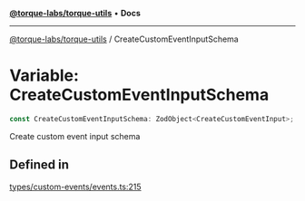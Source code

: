 [**@torque-labs/torque-utils**](../README.md) • **Docs**

***

[@torque-labs/torque-utils](../README.md) / CreateCustomEventInputSchema

# Variable: CreateCustomEventInputSchema

```ts
const CreateCustomEventInputSchema: ZodObject<CreateCustomEventInput>;
```

Create custom event input schema

## Defined in

[types/custom-events/events.ts:215](https://github.com/torque-labs/torque-utils/blob/3bd29ca22f900f1cf2686f7f240bf82e15337207/types/custom-events/events.ts#L215)
